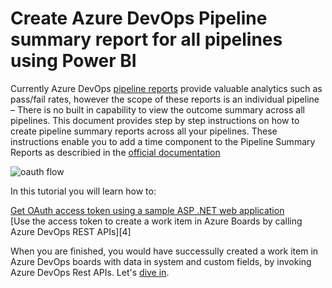 # Create Azure DevOps Pipeline summary report for all pipelines using Power BI

Currently Azure DevOps [pipeline reports][1] provide valuable analytics such as pass/fail rates, however the scope of these reports is an individual pipeline &ndash; There is no built in capability to view the outcome summary across all pipelines. This document provides step by step instructions on how to create pipeline summary reports across all your pipelines. These instructions enable you to add a time component to the Pipeline Summary Reports as describied in the [official documentation][2]

  ![oauth flow](./images/oauth-flow.png)
  
In this tutorial you will learn how to:  

  [Get OAuth access token using a sample ASP .NET web application][1]  
  [Use the access token to create a work item in Azure Boards by calling Azure DevOps REST APIs][4]

  
When you are finished, you would have successully created a work item in Azure DevOps boards with data in system and custom fields, by invoking Azure DevOps Rest APIs. Let's [dive in][1].


  

  
[1]:https://docs.microsoft.com/en-us/azure/devops/pipelines/reports/pipelinereport?view=azure-devops
[2]: https://docs.microsoft.com/en-us/azure/devops/report/powerbi/sample-pipelines-allpipelines?view=azure-devops&tabs=powerbi



